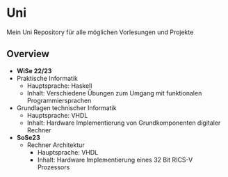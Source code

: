 # Uni
Mein Uni Repository für alle möglichen Vorlesungen und Projekte

## Overview
- **WiSe 22/23**
 - Praktische Informatik
   - Hauptsprache: Haskell
   - Inhalt: Verschiedene Übungen zum Umgang mit funktionalen Programmiersprachen 
 - Grundlagen technischer Informatik
   - Hauptsprache: VHDL
   - Inhalt: Hardware Implementierung von Grundkomponenten digitaler Rechner 
- **SoSe23**
  - Rechner Architektur
    - Hauptsprache: VHDL
    - Inhalt: Hardware Implementierung eines 32 Bit RICS-V Prozessors   
